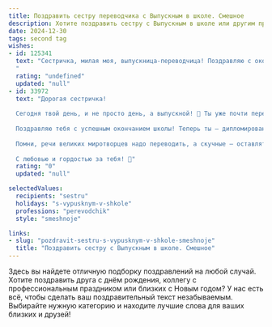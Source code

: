 ```yaml
---
title: Поздравить сестру переводчика с Выпускным в школе. Смешное
description: Хотите поздравить сестру с Выпускным в школе или другим праздником? Наш ИИ создаст незабываемое поздравление, а вы обязательно выделитесь среди других.  
date: 2024-12-30
tags: second tag
wishes:
- id: 125341
  text: "Сестричка, милая моя, выпускница-переводчица! Поздравляю с окончанием школы!  Теперь ты можешь переводить не только английский, но и мамин строгий взгляд на твои оценки!  Желаю тебе океан предложений о работе, чтобы голова от них кружилась, как от хорошей водки (только не пей её, конечно, нужно мозги беречь для переводов!).  В общем,  ура, ты свободная птичка,  но помни:  перевод \"свободы\"  в реальной жизни иногда может быть немного… неожиданным.  В добрый путь!
  "
  rating: "undefined"
  updated: "null"
- id: 33972
  text: "Дорогая сестричка!
  
  Сегодня твой день, и не просто день, а выпускной! 🎉 Ты уже почти перевела все уроки в свой трудовой словарь, осталось лишь перевести жизнь на новый уровень!
  
  Поздравляю тебя с успешным окончанием школы! Теперь ты — дипломированный специалист по переводу \"ходу будней\" на \"забаву праздников\". 🍾 Желаю, чтобы твои дипломы не оставались в одном экземпляре — пусть их будет столько, сколько языков ты знаешь! А если кто-то спросит, кем ты будешь, смело отвечай: \"Переводчиком настроений и курьезов!\" 😄
  
  Помни, речи великих миротворцев надо переводить, а скучные — оставлять на родном языке. Пусть впереди будет много знакомств на разных языках и столько приключений, чтобы тебе хватило на целую книгу!
  
  С любовью и гордостью за тебя! 💖"
  rating: "0"
  updated: "null"

selectedValues:
  recipients: "sestru"
  holidays: "s-vypusknym-v-shkole"
  professions: "perevodchik"
  style: "smeshnoje"

links:
- slug: "pozdravit-sestru-s-vypusknym-v-shkole-smeshnoje"
  title: "Поздравить сестру с Выпускным в школе. Смешное"
---
```


Здесь вы найдете отличную подборку поздравлений на любой случай. 
Хотите поздравить друга с днём рождения, коллегу с профессиональным праздником или близких с Новым годом? У нас есть всё, чтобы сделать ваш поздравительный текст незабываемым. Выбирайте нужную категорию и находите лучшие слова для ваших близких и друзей!
